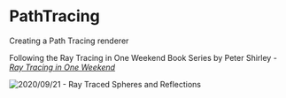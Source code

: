 # PathTracing
Creating a Path Tracing renderer


Following the Ray Tracing in One Weekend Book Series by Peter Shirley - 
<a href="https://raytracing.github.io/books/RayTracingInOneWeekend.html">
    <cite>Ray Tracing in One Weekend</cite>
</a>


![2020/09/21 - Ray Traced Spheres and Reflections](https://github.com/Shurkuris/PathTracing/tree/master/progress/2020_09_21-FirstWeekFinal.png)
